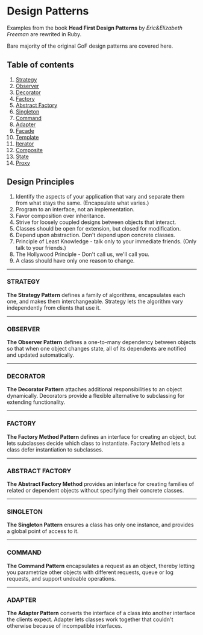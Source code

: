 # Design Patterns
Examples from the book **Head First Design Patterns** by *Eric&Elizabeth Freeman* are rewrited in Ruby.

Bare majority of the original GoF design patterns are covered here. 

## Table of contents
1. [Strategy](#strategy)
2. [Observer](#observer)
3. [Decorator](#decorator)
4. [Factory](#factory)
5. [Abstract Factory](#abstract-factory)
6. [Singleton](#singleton)
7. [Command](#command)
8. [Adapter](#adapter)
9. [Facade](#facade)
10. [Template](#template)
11. [Iterator](#iterator)
12. [Composite](#composite)
13. [State](#state)
14. [Proxy](#proxy)

## Design Principles
1. Identify the aspects of your application that vary and separate them from what stays the same. (Encapsulate what varies.)
2. Program to an interface, not an implementation.
3. Favor composition over inheritance.
4. Strive for loosely coupled designs between objects that interact.
5. Classes should be open for extension, but closed for modification. 
6. Depend upon abstraction. Don't depend upon concrete classes.
7. Principle of Least Knowledge - talk only to your immediate friends. (Only talk to your friends.)
8. The Hollywood Principle - Don't call us, we'll call you.
9. A class should have only one reason to change.

---
### STRATEGY

**The Strategy Pattern** defines a family of algorithms, encapsulates each one, and makes them interchangeable. Strategy lets the algorithm vary independently from clients that use it. 

---
### OBSERVER

**The Observer Pattern** defines a one-to-many dependency between objects so that when one object changes state, all of its dependents are notified and updated automatically.

---
### DECORATOR

**The Decorator Pattern** attaches additional responsibilities to an object dynamically. Decorators provide a flexible alternative to subclassing for extending functionality.

---
### FACTORY
**The Factory Method Pattern** defines an interface for creating an object, but lets subclasses decide which class to instantiate. Factory Method lets a class defer instantiation to subclasses.

---
### ABSTRACT FACTORY
**The Abstract Factory Method** provides an interface for creating families of related or dependent objects without specifying their concrete classes. 

---
### SINGLETON
**The Singleton Pattern** ensures a class has only one instance, and provides a global point of access to it.

---
### COMMAND
**The Command Pattern** encapsulates a request as an object, thereby letting you parametrize other objects with different requests, queue or log requests, and support undoable operations.

---
### ADAPTER
**The Adapter Pattern** converts the interface of a class into another interface the clients expect. Adapter lets classes work together that couldn't otherwise because of incompatible interfaces. 
